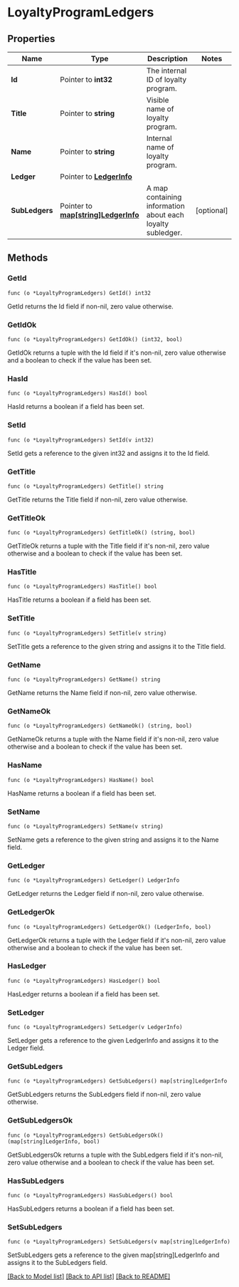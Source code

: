 # LoyaltyProgramLedgers

## Properties

Name | Type | Description | Notes
------------ | ------------- | ------------- | -------------
**Id** | Pointer to **int32** | The internal ID of loyalty program. | 
**Title** | Pointer to **string** | Visible name of loyalty program. | 
**Name** | Pointer to **string** | Internal name of loyalty program. | 
**Ledger** | Pointer to [**LedgerInfo**](LedgerInfo.md) |  | 
**SubLedgers** | Pointer to [**map[string]LedgerInfo**](LedgerInfo.md) | A map containing information about each loyalty subledger. | [optional] 

## Methods

### GetId

`func (o *LoyaltyProgramLedgers) GetId() int32`

GetId returns the Id field if non-nil, zero value otherwise.

### GetIdOk

`func (o *LoyaltyProgramLedgers) GetIdOk() (int32, bool)`

GetIdOk returns a tuple with the Id field if it's non-nil, zero value otherwise
and a boolean to check if the value has been set.

### HasId

`func (o *LoyaltyProgramLedgers) HasId() bool`

HasId returns a boolean if a field has been set.

### SetId

`func (o *LoyaltyProgramLedgers) SetId(v int32)`

SetId gets a reference to the given int32 and assigns it to the Id field.

### GetTitle

`func (o *LoyaltyProgramLedgers) GetTitle() string`

GetTitle returns the Title field if non-nil, zero value otherwise.

### GetTitleOk

`func (o *LoyaltyProgramLedgers) GetTitleOk() (string, bool)`

GetTitleOk returns a tuple with the Title field if it's non-nil, zero value otherwise
and a boolean to check if the value has been set.

### HasTitle

`func (o *LoyaltyProgramLedgers) HasTitle() bool`

HasTitle returns a boolean if a field has been set.

### SetTitle

`func (o *LoyaltyProgramLedgers) SetTitle(v string)`

SetTitle gets a reference to the given string and assigns it to the Title field.

### GetName

`func (o *LoyaltyProgramLedgers) GetName() string`

GetName returns the Name field if non-nil, zero value otherwise.

### GetNameOk

`func (o *LoyaltyProgramLedgers) GetNameOk() (string, bool)`

GetNameOk returns a tuple with the Name field if it's non-nil, zero value otherwise
and a boolean to check if the value has been set.

### HasName

`func (o *LoyaltyProgramLedgers) HasName() bool`

HasName returns a boolean if a field has been set.

### SetName

`func (o *LoyaltyProgramLedgers) SetName(v string)`

SetName gets a reference to the given string and assigns it to the Name field.

### GetLedger

`func (o *LoyaltyProgramLedgers) GetLedger() LedgerInfo`

GetLedger returns the Ledger field if non-nil, zero value otherwise.

### GetLedgerOk

`func (o *LoyaltyProgramLedgers) GetLedgerOk() (LedgerInfo, bool)`

GetLedgerOk returns a tuple with the Ledger field if it's non-nil, zero value otherwise
and a boolean to check if the value has been set.

### HasLedger

`func (o *LoyaltyProgramLedgers) HasLedger() bool`

HasLedger returns a boolean if a field has been set.

### SetLedger

`func (o *LoyaltyProgramLedgers) SetLedger(v LedgerInfo)`

SetLedger gets a reference to the given LedgerInfo and assigns it to the Ledger field.

### GetSubLedgers

`func (o *LoyaltyProgramLedgers) GetSubLedgers() map[string]LedgerInfo`

GetSubLedgers returns the SubLedgers field if non-nil, zero value otherwise.

### GetSubLedgersOk

`func (o *LoyaltyProgramLedgers) GetSubLedgersOk() (map[string]LedgerInfo, bool)`

GetSubLedgersOk returns a tuple with the SubLedgers field if it's non-nil, zero value otherwise
and a boolean to check if the value has been set.

### HasSubLedgers

`func (o *LoyaltyProgramLedgers) HasSubLedgers() bool`

HasSubLedgers returns a boolean if a field has been set.

### SetSubLedgers

`func (o *LoyaltyProgramLedgers) SetSubLedgers(v map[string]LedgerInfo)`

SetSubLedgers gets a reference to the given map[string]LedgerInfo and assigns it to the SubLedgers field.


[[Back to Model list]](../README.md#documentation-for-models) [[Back to API list]](../README.md#documentation-for-api-endpoints) [[Back to README]](../README.md)


